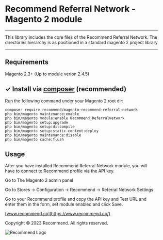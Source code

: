 # Recommend Referral Network - Magento 2 module

---

This library includes the core files of the Recommend Referral Network.
The directories hierarchy is as positioned in a standard magento 2 project library

---

## Requirements

Magento 2.3+ (Up to module verion 2.4.5)

## ✓ Install via [composer](https://getcomposer.org/download/) (recommended)

Run the following command under your Magento 2 root dir:

```
composer require recommend/magento-recommend-referral-network
php bin/magento maintenance:enable
php bin/magento module:enable Recommend_ReferralNetwork
php bin/magento setup:upgrade
php bin/magento setup:di:compile
php bin/magento setup:static-content:deploy
php bin/magento maintenance:disable
php bin/magento cache:flush
```

## Usage

After you have installed Recommend Referral Network module,
you will have to connect to Recommend profile via the
API key.

Go to The Magento 2 admin panel

Go to Stores -> Configuration -> Recommend -> Referral Network Settings

Go to your Recommend profile and copy the API key and
Test URL and enter them in the form, set module enabled and click Save.

[www.recommend.co](https://www.recommend.co/)

Copyright © 2023 Recommend. All rights reserved.

![Recommend Logo](https://www.recommend.co/images/logo/recommend-logo.svg)
